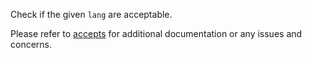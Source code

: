 Check if the given `lang` are acceptable.

Please refer to [accepts](https://github.com/expressjs/accepts) for additional documentation or any issues and concerns.
